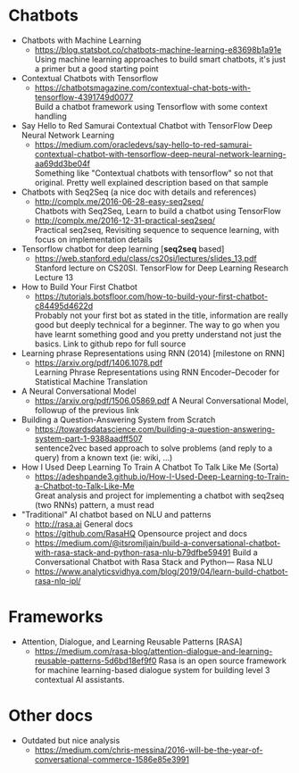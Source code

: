 # Chatbots
- Chatbots with Machine Learning
  - https://blog.statsbot.co/chatbots-machine-learning-e83698b1a91e<br>
    Using machine learning approaches to build smart chatbots, it's just a primer but a good starting point
- Contextual Chatbots with Tensorflow
  - https://chatbotsmagazine.com/contextual-chat-bots-with-tensorflow-4391749d0077<br>
    Build a chatbot framework using Tensorflow with some context handling
- Say Hello to Red Samurai Contextual Chatbot with TensorFlow Deep Neural Network Learning
  - https://medium.com/oracledevs/say-hello-to-red-samurai-contextual-chatbot-with-tensorflow-deep-neural-network-learning-aa69dd3be04f<br>
    Something like "Contextual chatbots with tensorflow" so not that original.
    Pretty well explained description based on that sample
- Chatbots with Seq2Seq (a nice doc with details and references)<br>
  - http://complx.me/2016-06-28-easy-seq2seq/<br>
    Chatbots with Seq2Seq, Learn to build a chatbot using TensorFlow
  - http://complx.me/2016-12-31-practical-seq2seq/<br>
    Practical seq2seq, Revisiting sequence to sequence learning, with focus on implementation details
- Tensorflow chatbot for deep learning [**seq2seq** based]
  - https://web.stanford.edu/class/cs20si/lectures/slides_13.pdf<br>
    Stanford lecture on CS20SI. TensorFlow for Deep Learning Research Lecture 13
- How to Build Your First Chatbot
  - https://tutorials.botsfloor.com/how-to-build-your-first-chatbot-c84495d4622d<br>
    Probably not your first bot as stated in the title, information are really good but deeply technical for a beginner.
    The way to go when you have learnt something good and you pretty understand not just the basics. Link to github repo for full source
- Learning phrase Representations using RNN (2014) [milestone on RNN]
  - https://arxiv.org/pdf/1406.1078.pdf<br>
    Learning Phrase Representations using RNN Encoder–Decoder for Statistical Machine Translation
- A Neural Conversational Model
  - https://arxiv.org/pdf/1506.05869.pdf
    A Neural Conversational Model, followup of the previous link
- Building a Question-Answering System from Scratch
  - https://towardsdatascience.com/building-a-question-answering-system-part-1-9388aadff507<br>
    sentence2vec based approach to solve problems (and reply to a query) from a known text (ie: wiki, ...)
- How I Used Deep Learning To Train A Chatbot To Talk Like Me (Sorta)
  - https://adeshpande3.github.io/How-I-Used-Deep-Learning-to-Train-a-Chatbot-to-Talk-Like-Me<br>
    Great analysis and project for implementing a chatbot with seq2seq (two RNNs) pattern, a must read
- "Traditional" AI chatbot based on NLU and patterns
  - http://rasa.ai
    General docs
  - https://github.com/RasaHQ
    Opensource project and docs
  - https://medium.com/@itsromiljain/build-a-conversational-chatbot-with-rasa-stack-and-python-rasa-nlu-b79dfbe59491
    Build a Conversational Chatbot with Rasa Stack and Python— Rasa NLU
  - https://www.analyticsvidhya.com/blog/2019/04/learn-build-chatbot-rasa-nlp-ipl/

# Frameworks
- Attention, Dialogue, and Learning Reusable Patterns [RASA]
  - https://medium.com/rasa-blog/attention-dialogue-and-learning-reusable-patterns-5d6bd18ef9f0
    Rasa is an open source framework for machine learning-based dialogue system for building level 3 contextual AI assistants.


# Other docs
- Outdated but nice analysis
  - https://medium.com/chris-messina/2016-will-be-the-year-of-conversational-commerce-1586e85e3991

